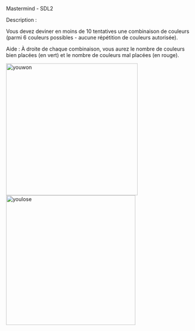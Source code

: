 Mastermind - SDL2

Description : 

Vous devez deviner en moins de 10 tentatives une combinaison de couleurs (parmi 6 couleurs possibles - aucune répétition de couleurs autorisée).

Aide :
À droite de chaque combinaison, vous aurez le nombre de couleurs bien placées (en vert) et le nombre de couleurs mal placées (en rouge).


<img width="359" alt="youwon" src="https://github.com/maryam-moustaghfir/jeu-mastermind/assets/139572680/9e1a1885-0da0-469e-bb41-0e6b0f7175c7">
<img width="353" alt="youlose" src="https://github.com/maryam-moustaghfir/jeu-mastermind/assets/139572680/a530f317-efe1-4711-a399-e97e5eb7b344">
